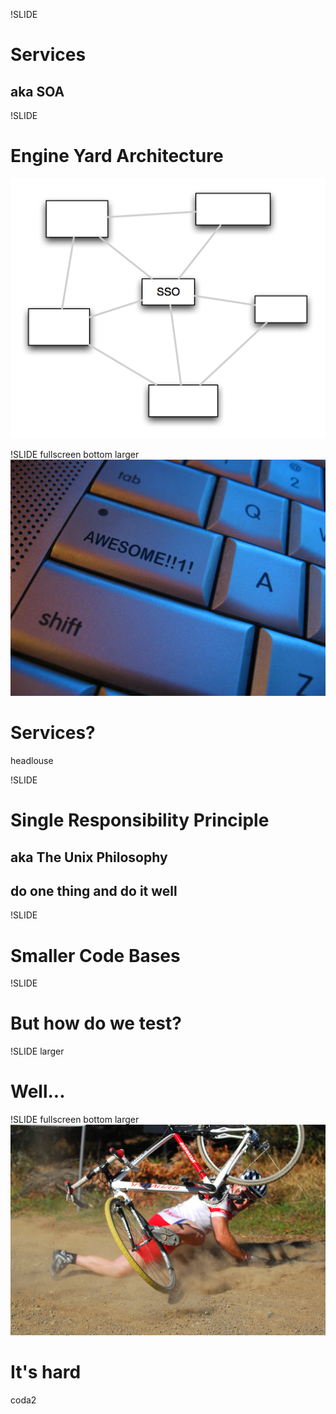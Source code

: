 !SLIDE
# Services
## aka SOA

!SLIDE
# Engine Yard Architecture
![](ey_arch.png)

!SLIDE fullscreen bottom larger
![](awesome.jpg)
# Services?
<span class="flickr caption">headlouse</span>

!SLIDE
# Single Responsibility Principle
## aka The Unix Philosophy
## do one thing and do it well

!SLIDE
# Smaller Code Bases

!SLIDE
# But how do we test?

!SLIDE larger
# Well...

!SLIDE fullscreen bottom larger
![](fail.jpg)
# It's hard
<span class="flickr caption">coda2</span>

